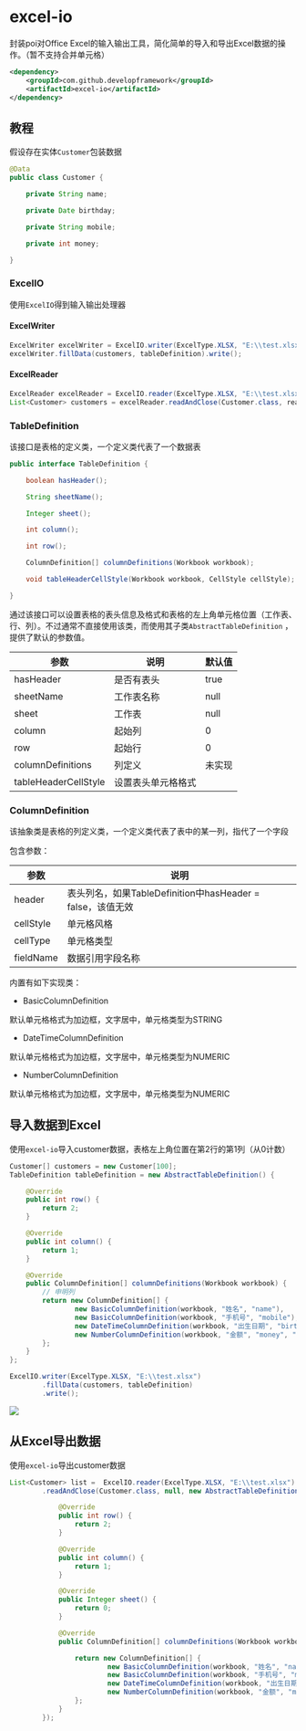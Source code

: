 # excel-io

封装poi对Office Excel的输入输出工具，简化简单的导入和导出Excel数据的操作。（暂不支持合并单元格）

```xml
<dependency>
    <groupId>com.github.developframework</groupId>
    <artifactId>excel-io</artifactId>
</dependency>
```

## 教程

假设存在实体`Customer`包装数据

```java
@Data
public class Customer {

    private String name;

    private Date birthday;

    private String mobile;

    private int money;

}
```

### ExcelIO

使用`ExcelIO`得到输入输出处理器

#### ExcelWriter

```java
ExcelWriter excelWriter = ExcelIO.writer(ExcelType.XLSX, "E:\\test.xlsx");
excelWriter.fillData(customers, tableDefinition).write();
```
#### ExcelReader

```java
ExcelReader excelReader = ExcelIO.reader(ExcelType.XLSX, "E:\\test.xlsx")；
List<Customer> customers = excelReader.readAndClose(Customer.class, readSize, tableDefinition);
```

### TableDefinition

该接口是表格的定义类，一个定义类代表了一个数据表

```java
public interface TableDefinition {

    boolean hasHeader();

    String sheetName();

    Integer sheet();

    int column();

    int row();

    ColumnDefinition[] columnDefinitions(Workbook workbook);

    void tableHeaderCellStyle(Workbook workbook, CellStyle cellStyle);

}
```

通过该接口可以设置表格的表头信息及格式和表格的左上角单元格位置（工作表、行、列）。不过通常不直接使用该类，而使用其子类`AbstractTableDefinition` ，提供了默认的参数值。

| 参数                 | 说明               | 默认值 |
| -------------------- | ------------------ | ------ |
| hasHeader            | 是否有表头         | true   |
| sheetName            | 工作表名称         | null   |
| sheet                | 工作表             | null   |
| column               | 起始列             | 0      |
| row                  | 起始行             | 0      |
| columnDefinitions    | 列定义             | 未实现 |
| tableHeaderCellStyle | 设置表头单元格格式 |        |

### ColumnDefinition

该抽象类是表格的列定义类，一个定义类代表了表中的某一列，指代了一个字段

包含参数：

| 参数      | 说明                                                       |
| --------- | ---------------------------------------------------------- |
| header    | 表头列名，如果TableDefinition中hasHeader = false，该值无效 |
| cellStyle | 单元格风格                                                 |
| cellType  | 单元格类型                                                 |
| fieldName | 数据引用字段名称                                           |

内置有如下实现类：

+ BasicColumnDefinition

默认单元格格式为加边框，文字居中，单元格类型为STRING

+ DateTimeColumnDefinition

默认单元格格式为加边框，文字居中，单元格类型为NUMERIC

- NumberColumnDefinition

默认单元格格式为加边框，文字居中，单元格类型为NUMERIC

## 导入数据到Excel

使用`excel-io`导入customer数据，表格左上角位置在第2行的第1列（从0计数）

```java
Customer[] customers = new Customer[100];
TableDefinition tableDefinition = new AbstractTableDefinition() {

    @Override
    public int row() {
        return 2;
    }

    @Override
    public int column() {
        return 1;
    }

    @Override
    public ColumnDefinition[] columnDefinitions(Workbook workbook) {
		// 申明列
        return new ColumnDefinition[] {
                new BasicColumnDefinition(workbook, "姓名", "name"),
                new BasicColumnDefinition(workbook, "手机号", "mobile"),
                new DateTimeColumnDefinition(workbook, "出生日期", "birthday", "yyyy-MM-dd"),
                new NumberColumnDefinition(workbook, "金额", "money", "￥0.00")
        };
    }
};

ExcelIO.writer(ExcelType.XLSX, "E:\\test.xlsx")
        .fillData(customers, tableDefinition)
        .write();
```



![](doc-images/image1.png)

## 从Excel导出数据

使用`excel-io`导出customer数据

```java
List<Customer> list =  ExcelIO.reader(ExcelType.XLSX, "E:\\test.xlsx")
        .readAndClose(Customer.class, null, new AbstractTableDefinition() {

            @Override
            public int row() {
                return 2;
            }

            @Override
            public int column() {
                return 1;
            }

            @Override
            public Integer sheet() {
                return 0;
            }

            @Override
            public ColumnDefinition[] columnDefinitions(Workbook workbook) {

                return new ColumnDefinition[] {
                        new BasicColumnDefinition(workbook, "姓名", "name"),
                        new BasicColumnDefinition(workbook, "手机号", "mobile"),
                        new DateTimeColumnDefinition(workbook, "出生日期", "birthday", "yyyy-MM-dd"),
                        new NumberColumnDefinition(workbook, "金额", "money", "￥0.00"),
                };
            }
        });
```

